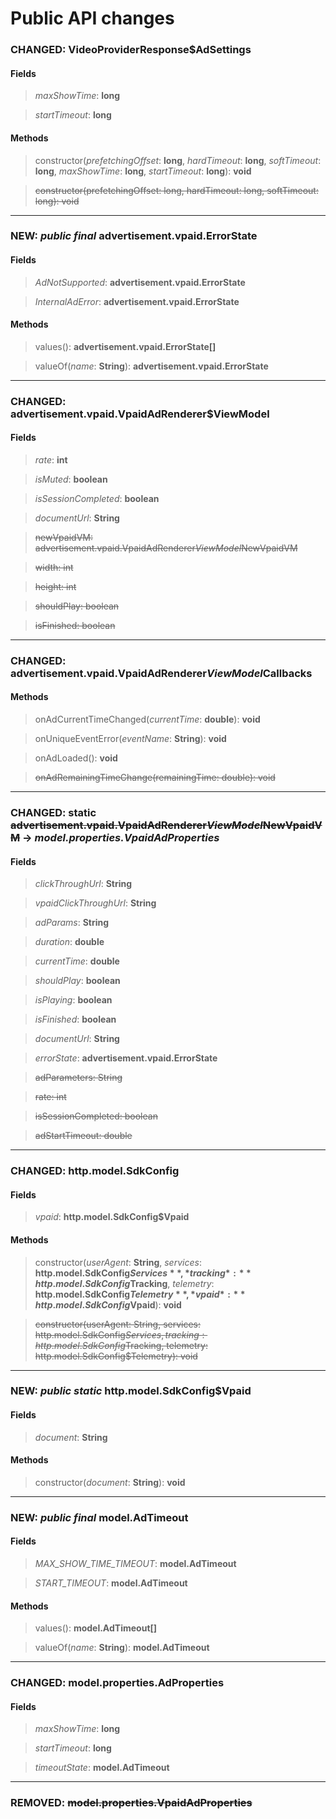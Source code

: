 # Public API changes
### CHANGED:  VideoProviderResponse$AdSettings
#### Fields


> *maxShowTime*: **long**

> *startTimeout*: **long**


#### Methods


> constructor(*prefetchingOffset*: **long**, *hardTimeout*: **long**, *softTimeout*: **long**, *maxShowTime*: **long**, *startTimeout*: **long**): **void**

> ~~constructor(prefetchingOffset: long, hardTimeout: long, softTimeout: long): void~~


-----

### NEW: *public* *final* advertisement.vpaid.ErrorState
#### Fields


> *AdNotSupported*: **advertisement.vpaid.ErrorState**

> *InternalAdError*: **advertisement.vpaid.ErrorState**


#### Methods


> values(): **advertisement.vpaid.ErrorState[]**

> valueOf(*name*: **String**): **advertisement.vpaid.ErrorState**


-----

### CHANGED:  advertisement.vpaid.VpaidAdRenderer$ViewModel
#### Fields


> *rate*: **int**

> *isMuted*: **boolean**

> *isSessionCompleted*: **boolean**

> *documentUrl*: **String**

> ~~newVpaidVM: advertisement.vpaid.VpaidAdRenderer$ViewModel$NewVpaidVM~~

> ~~width: int~~

> ~~height: int~~

> ~~shouldPlay: boolean~~

> ~~isFinished: boolean~~




-----

### CHANGED:  advertisement.vpaid.VpaidAdRenderer$ViewModel$Callbacks

#### Methods


> onAdCurrentTimeChanged(*currentTime*: **double**): **void**

> onUniqueEventError(*eventName*: **String**): **void**

> onAdLoaded(): **void**

> ~~onAdRemainingTimeChange(remainingTime: double): void~~


-----

### CHANGED: static ~~advertisement.vpaid.VpaidAdRenderer$ViewModel$NewVpaidVM~~ -> *model.properties.VpaidAdProperties*
#### Fields


> *clickThroughUrl*: **String**

> *vpaidClickThroughUrl*: **String**

> *adParams*: **String**

> *duration*: **double**

> *currentTime*: **double**

> *shouldPlay*: **boolean**

> *isPlaying*: **boolean**

> *isFinished*: **boolean**

> *documentUrl*: **String**

> *errorState*: **advertisement.vpaid.ErrorState**

> ~~adParameters: String~~

> ~~rate: int~~

> ~~isSessionCompleted: boolean~~

> ~~adStartTimeout: double~~




-----

### CHANGED:  http.model.SdkConfig
#### Fields


> *vpaid*: **http.model.SdkConfig$Vpaid**


#### Methods


> constructor(*userAgent*: **String**, *services*: **http.model.SdkConfig$Services**, *tracking*: **http.model.SdkConfig$Tracking**, *telemetry*: **http.model.SdkConfig$Telemetry**, *vpaid*: **http.model.SdkConfig$Vpaid**): **void**

> ~~constructor(userAgent: String, services: http.model.SdkConfig$Services, tracking: http.model.SdkConfig$Tracking, telemetry: http.model.SdkConfig$Telemetry): void~~


-----

### NEW: *public* *static* http.model.SdkConfig$Vpaid
#### Fields


> *document*: **String**


#### Methods


> constructor(*document*: **String**): **void**


-----

### NEW: *public* *final* model.AdTimeout
#### Fields


> *MAX_SHOW_TIME_TIMEOUT*: **model.AdTimeout**

> *START_TIMEOUT*: **model.AdTimeout**


#### Methods


> values(): **model.AdTimeout[]**

> valueOf(*name*: **String**): **model.AdTimeout**


-----

### CHANGED:  model.properties.AdProperties
#### Fields


> *maxShowTime*: **long**

> *startTimeout*: **long**

> *timeoutState*: **model.AdTimeout**




-----

### REMOVED: ~~model.properties.VpaidAdProperties~~
